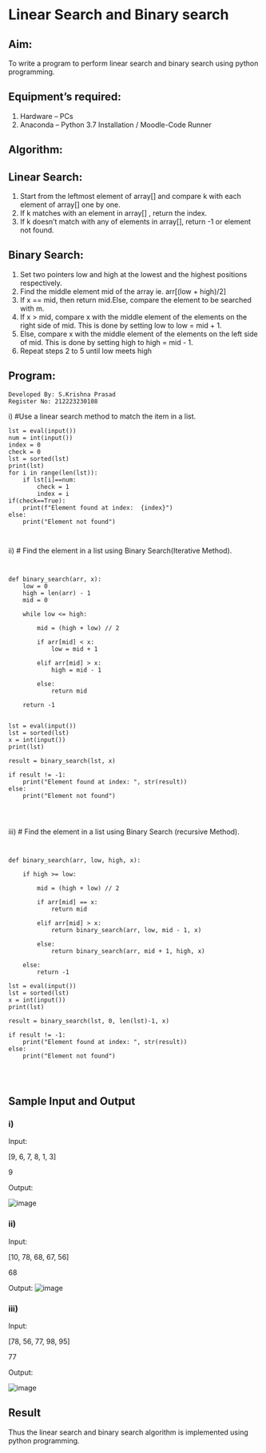 # Linear Search and Binary search
## Aim:
To write a program to perform linear search and binary search using python programming.
## Equipment’s required:
1.	Hardware – PCs
2.	Anaconda – Python 3.7 Installation / Moodle-Code Runner
## Algorithm:
## Linear Search:
1.	Start from the leftmost element of array[] and compare k with each element of array[] one by one.
2.	If k matches with an element in array[] , return the index.
3.	If k doesn’t match with any of elements in array[], return -1 or element not found.
## Binary Search:
1.	Set two pointers low and high at the lowest and the highest positions respectively.
2.	Find the middle element mid of the array ie. arr[(low + high)/2]
3.	If x == mid, then return mid.Else, compare the element to be searched with m.
4.	If x > mid, compare x with the middle element of the elements on the right side of mid. This is done by setting low to low = mid + 1.
5.	Else, compare x with the middle element of the elements on the left side of mid. This is done by setting high to high = mid - 1.
6.	Repeat steps 2 to 5 until low meets high
## Program:
```
Developed By: S.Krishna Prasad
Register No: 212223230108
```
i)	#Use a linear search method to match the item in a list.
```
lst = eval(input())
num = int(input())
index = 0
check = 0
lst = sorted(lst)
print(lst)
for i in range(len(lst)):
    if lst[i]==num:
        check = 1
        index = i
if(check==True):
    print(f"Element found at index:  {index}")
else:
    print("Element not found")
        


```
ii)	# Find the element in a list using Binary Search(Iterative Method).
```


def binary_search(arr, x):
	low = 0
	high = len(arr) - 1
	mid = 0

	while low <= high:

		mid = (high + low) // 2

		if arr[mid] < x:
			low = mid + 1

		elif arr[mid] > x:
			high = mid - 1

		else:
			return mid

	return -1


lst = eval(input())
lst = sorted(lst)
x = int(input())
print(lst)

result = binary_search(lst, x)

if result != -1:
	print("Element found at index: ", str(result))
else:
	print("Element not found")




```
iii)	# Find the element in a list using Binary Search (recursive Method).
```


def binary_search(arr, low, high, x):

	if high >= low:

		mid = (high + low) // 2

		if arr[mid] == x:
			return mid

		elif arr[mid] > x:
			return binary_search(arr, low, mid - 1, x)

		else:
			return binary_search(arr, mid + 1, high, x)

	else:
		return -1

lst = eval(input())
lst = sorted(lst)
x = int(input())
print(lst)

result = binary_search(lst, 0, len(lst)-1, x)

if result != -1:
	print("Element found at index: ", str(result))
else:
	print("Element not found")




```
## Sample Input and Output
### i)
Input:

[9, 6, 7, 8, 1, 3]

9

Output:

![image](https://github.com/KrishnaPrasad148/Search-Algorithms/assets/147332763/ddae505d-68b8-4cd2-9c30-c9b16b048a6d)

### ii)
Input:

[10, 78, 68, 67, 56]

68

Output:
![image](https://github.com/KrishnaPrasad148/Search-Algorithms/assets/147332763/47a62ab6-0922-437c-89f2-fd60ad300db6)

### iii)
Input:

[78, 56, 77, 98, 95]

77

Output:

![image](https://github.com/KrishnaPrasad148/Search-Algorithms/assets/147332763/d74df6a0-3acb-4c07-be6e-a755b40f4b27)



## Result
Thus the linear search and binary search algorithm is implemented using python programming.
